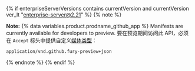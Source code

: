 {% if enterpriseServerVersions contains currentVersion and currentVersion ver_lt "enterprise-server@2.21" %}
{% note %}

**Note:** {% data variables.product.prodname_github_app %} Manifests are currently available for developers to preview. 要在预览期间访问此 API，必须在 `Accept` 标头中提供自定义[媒体类型](/v3/media)：

```
application/vnd.github.fury-preview+json
```

{% endnote %}
{% endif %}
